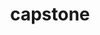 ---
title: "capstone"
layout: cache
categories: [package, develop]
meta: {"compilers": ["apple-clang@16.0.0"], "num_specs": 3, "num_specs_by_stack": {"developer-tools-darwin": 3, "root": 3}, "oss": ["sequoia"], "platforms": ["darwin"], "stacks": ["developer-tools-darwin", "root"], "targets": ["aarch64"], "versions": ["5.0.1"]}
spec_details: [{"compiler": "apple-clang@16.0.0", "hash": "7chbj347jn3zh5qdsnmcgklvbzksegf7", "os": "sequoia", "platform": "darwin", "size": "-", "stacks": ["developer-tools-darwin", "root"], "target": "aarch64", "variants": ["build_system=cmake", "build_type=Release", "generator=make", "~ipo"], "versions": ["5.0.1"]}, {"compiler": "apple-clang@16.0.0", "hash": "bzrewqyjj7aezuzfpepf4mlnfzxcz5oa", "os": "sequoia", "platform": "darwin", "size": "-", "stacks": ["developer-tools-darwin", "root"], "target": "aarch64", "variants": ["build_system=cmake", "build_type=Release", "generator=make", "~ipo"], "versions": ["5.0.1"]}, {"compiler": "apple-clang@16.0.0", "hash": "vratz2ljunkm5iu5q2bcubbas3xqmbmi", "os": "sequoia", "platform": "darwin", "size": "-", "stacks": ["developer-tools-darwin", "root"], "target": "aarch64", "variants": ["build_system=cmake", "build_type=Release", "generator=make", "~ipo"], "versions": ["5.0.1"]}]
---